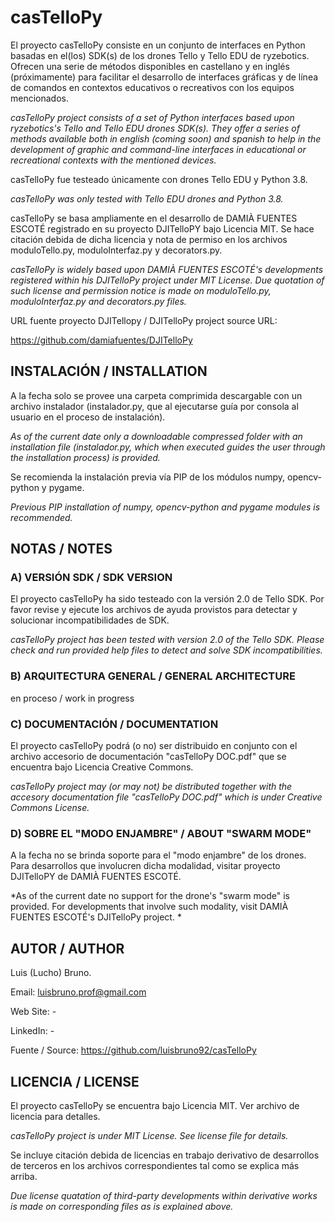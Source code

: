 # casTelloPy

El proyecto casTelloPy consiste en un conjunto de interfaces en Python basadas en el(los) SDK(s) de los drones Tello y Tello EDU de ryzebotics. Ofrecen una serie de métodos disponibles en castellano y en inglés (próximamente) para facilitar el desarrollo de interfaces gráficas y de línea de comandos en contextos educativos o recreativos con los equipos mencionados.

*casTelloPy project consists of a set of Python interfaces based upon ryzebotics's Tello and Tello EDU drones SDK(s). They offer a series of methods available both in english (coming soon) and spanish to help in the development of graphic and command-line interfaces in educational or recreational contexts with the mentioned devices.*

casTelloPy fue testeado únicamente con drones Tello EDU y Python 3.8.

*casTelloPy was only tested with Tello EDU drones and Python 3.8.*

casTelloPy se basa ampliamente en el desarrollo de DAMIÀ FUENTES ESCOTÉ registrado en su proyecto DJITelloPY bajo Licencia MIT. Se hace citación debida de dicha licencia y nota de permiso en los archivos moduloTello.py, moduloInterfaz.py y decorators.py.

*casTelloPy is widely based upon DAMIÀ FUENTES ESCOTÉ's developments registered within his DJITelloPy project under MIT License. Due quotation of such license and permission notice is made on moduloTello.py, moduloInterfaz.py and decorators.py files.*

URL fuente proyecto DJITellopy / DJITelloPy project source URL:

https://github.com/damiafuentes/DJITelloPy


## INSTALACIÓN / INSTALLATION

A la fecha solo se provee una carpeta comprimida descargable con un archivo instalador (instalador.py, que al ejecutarse guía por consola al usuario en el proceso de instalación).

*As of the current date only a downloadable compressed folder with an installation file (instalador.py, which when executed guides the user through the installation process) is provided.*

Se recomienda la instalación previa vía PIP de los módulos numpy, opencv-python y pygame.

*Previous PIP installation of numpy, opencv-python and pygame modules is recommended.*

## NOTAS / NOTES

### A) VERSIÓN SDK / SDK VERSION

El proyecto casTelloPy ha sido testeado con la versión 2.0 de Tello SDK. Por favor revise y ejecute los archivos de ayuda provistos para detectar y solucionar incompatibilidades de SDK.

*casTelloPy project has been tested with version 2.0 of the Tello SDK. Please check and run provided help files to detect and solve SDK incompatibilities.*

### B) ARQUITECTURA GENERAL / GENERAL ARCHITECTURE

en proceso / work in progress


### C) DOCUMENTACIÓN / DOCUMENTATION

El proyecto casTelloPy podrá (o no) ser distribuido en conjunto con el archivo accesorio de documentación "casTelloPy DOC.pdf" que se encuentra bajo Licencia Creative Commons.

*casTelloPy project may (or may not) be distributed together with the accesory documentation file "casTelloPy DOC.pdf" which is under Creative Commons License.*

### D) SOBRE EL "MODO ENJAMBRE" / ABOUT "SWARM MODE"

A la fecha no se brinda soporte para el "modo enjambre" de los drones. Para desarrollos que involucren dicha modalidad, visitar proyecto DJITelloPY de DAMIÀ FUENTES ESCOTÉ.

*As of the current date no support for the drone's "swarm mode" is provided. For developments that involve such modality, visit DAMIÀ FUENTES ESCOTÉ's DJITelloPy project. *

## AUTOR / AUTHOR

Luis (Lucho) Bruno.

Email:
luisbruno.prof@gmail.com

Web Site: -

LinkedIn: -

Fuente / Source:
https://github.com/luisbruno92/casTelloPy

## LICENCIA / LICENSE

El proyecto casTelloPy se encuentra bajo Licencia MIT. Ver archivo de licencia para detalles.

*casTelloPy project is under MIT License. See license file for details.*

Se incluye citación debida de licencias en trabajo derivativo de desarrollos de terceros en los archivos correspondientes tal como se explica más arriba.

*Due license quatation of third-party developments within derivative works is made on corresponding files as is explained above.*

